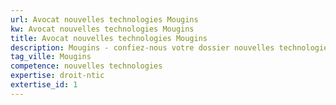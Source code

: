 ```yaml
---
url: Avocat nouvelles technologies Mougins
kw: Avocat nouvelles technologies Mougins
title: Avocat nouvelles technologies Mougins
description: Mougins - confiez-nous votre dossier nouvelles technologies
tag_ville: Mougins
competence: nouvelles technologies
expertise: droit-ntic
extertise_id: 1
---
```

